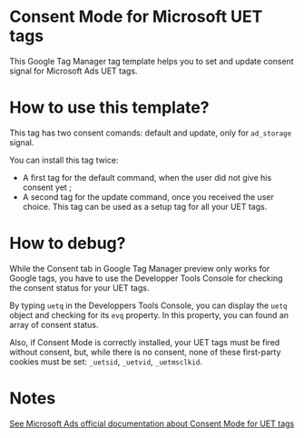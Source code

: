 # Consent Mode for Microsoft UET tags

This Google Tag Manager tag template helps you to set and update consent signal for Microsoft Ads UET tags.

# How to use this template?

This tag has two consent comands: default and update, only for `ad_storage` signal. 

You can install this tag twice:

- A first tag for the default command, when the user did not give his consent yet ;
- A second tag for the update command, once you received the user choice. This tag can be used as a setup tag for all your UET tags.

# How to debug?

While the Consent tab in Google Tag Manager preview only works for Google tags, you have to use the Developper Tools Console for checking the consent status for your UET tags.

By typing `uetq` in the Developpers Tools Console, you can display the `uetq` object and checking for its `evq` property. In this property, you can found an array of consent status.

Also, if Consent Mode is correctly installed, your UET tags must be fired without consent, but, while there is no consent, none of these first-party cookies must be set: `_uetsid`, `_uetvid`, `_uetmsclkid`.


# Notes

[See Microsoft Ads official documentation about Consent Mode for UET tags](https://help.ads.microsoft.com/#apex/ads/en/60119/1)


